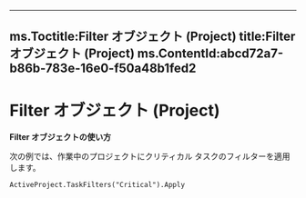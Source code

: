 
---
ms.Toctitle:Filter オブジェクト (Project)
title:Filter オブジェクト (Project)
ms.ContentId:abcd72a7-b86b-783e-16e0-f50a48b1fed2
---
# Filter オブジェクト (Project)





**Filter オブジェクトの使い方**



次の例では、作業中のプロジェクトにクリティカル タスクのフィルターを適用します。



`ActiveProject.TaskFilters("Critical").Apply`




